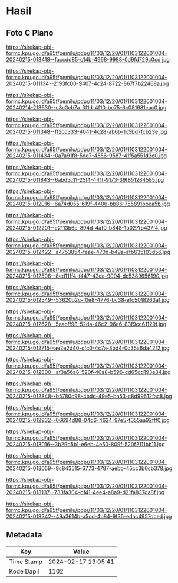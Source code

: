 # Hasil

## Foto C Plano

https://sirekap-obj-formc.kpu.go.id/a95f/pemilu/pdpr/11/03/12/20/01/1103122001004-20240215-013418--faccdd85-c14b-4968-9988-0d9fd729c0cd.jpg

https://sirekap-obj-formc.kpu.go.id/a95f/pemilu/pdpr/11/03/12/20/01/1103122001004-20240215-011134--2193fc00-9407-4c24-8722-867f7b22468a.jpg

https://sirekap-obj-formc.kpu.go.id/a95f/pemilu/pdpr/11/03/12/20/01/1103122001004-20240214-213630--c8c3cb7a-3f1d-4f10-bc75-6c081681cac0.jpg

https://sirekap-obj-formc.kpu.go.id/a95f/pemilu/pdpr/11/03/12/20/01/1103122001004-20240215-011348--ff2cc333-4041-4c28-ab6b-1c5bd7fcb23e.jpg

https://sirekap-obj-formc.kpu.go.id/a95f/pemilu/pdpr/11/03/12/20/01/1103122001004-20240215-011434--0a7a91f8-5dd7-4556-9587-41f5a551d3c0.jpg

https://sirekap-obj-formc.kpu.go.id/a95f/pemilu/pdpr/11/03/12/20/01/1103122001004-20240215-011843--6abd5c11-25f4-441f-9173-39f851284585.jpg

https://sirekap-obj-formc.kpu.go.id/a95f/pemilu/pdpr/11/03/12/20/01/1103122001004-20240215-012016--6a74d055-619f-4406-bb86-755891bbea5b.jpg

https://sirekap-obj-formc.kpu.go.id/a95f/pemilu/pdpr/11/03/12/20/01/1103122001004-20240215-012201--e2113b6e-894d-4af0-b848-1b027fb437f4.jpg

https://sirekap-obj-formc.kpu.go.id/a95f/pemilu/pdpr/11/03/12/20/01/1103122001004-20240215-012422--a4753854-feae-470d-b49a-afb635103d56.jpg

https://sirekap-obj-formc.kpu.go.id/a95f/pemilu/pdpr/11/03/12/20/01/1103122001004-20240215-012506--8ed111f4-f447-43da-9004-dc5389656190.jpg

https://sirekap-obj-formc.kpu.go.id/a95f/pemilu/pdpr/11/03/12/20/01/1103122001004-20240215-012549--53620b2c-f0e8-4776-bc38-e1c5018263a1.jpg

https://sirekap-obj-formc.kpu.go.id/a95f/pemilu/pdpr/11/03/12/20/01/1103122001004-20240215-012628--5aacff98-52da-46c2-96e6-83f9cc61129f.jpg

https://sirekap-obj-formc.kpu.go.id/a95f/pemilu/pdpr/11/03/12/20/01/1103122001004-20240215-012715--ae2e2d40-cfc0-4c7a-8bd4-0c35a6da42f2.jpg

https://sirekap-obj-formc.kpu.go.id/a95f/pemilu/pdpr/11/03/12/20/01/1103122001004-20240215-012800--af3a56a8-520f-40a8-b596-cd65dd193e34.jpg

https://sirekap-obj-formc.kpu.go.id/a95f/pemilu/pdpr/11/03/12/20/01/1103122001004-20240215-012848--b5780c98-4bdd-49e5-ba53-c8d99612fac8.jpg

https://sirekap-obj-formc.kpu.go.id/a95f/pemilu/pdpr/11/03/12/20/01/1103122001004-20240215-012932--06694d88-04d6-4624-97e5-f055aa92fff0.jpg

https://sirekap-obj-formc.kpu.go.id/a95f/pemilu/pdpr/11/03/12/20/01/1103122001004-20240215-013016--3b29b5b1-e6eb-4e50-809f-520f2111bb11.jpg

https://sirekap-obj-formc.kpu.go.id/a95f/pemilu/pdpr/11/03/12/20/01/1103122001004-20240215-013059--8c843515-6773-4787-aebb-45cc3b0cb378.jpg

https://sirekap-obj-formc.kpu.go.id/a95f/pemilu/pdpr/11/03/12/20/01/1103122001004-20240215-013137--733fa304-df41-4ee4-a8a9-d21fa837da8f.jpg

https://sirekap-obj-formc.kpu.go.id/a95f/pemilu/pdpr/11/03/12/20/01/1103122001004-20240215-013342--49a3614b-a5cd-4b84-9f35-edac4957dced.jpg


## Metadata

| Key        | Value               |
| ---------- | ------------------- |
| Time Stamp | 2024-02-17 13:05:41 |
| Kode Dapil | 1102                |



